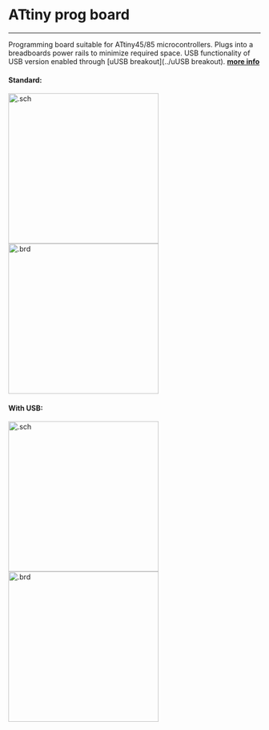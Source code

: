 # ATtiny prog board
-------------------

Programming board suitable for ATtiny45/85 microcontrollers. Plugs into a breadboards power rails to minimize required space.
USB functionality of USB version enabled through [uUSB breakout](../uUSB breakout).
[**more info**](https://hackaday.io/project/6332-breadboard-widgets/log/19613-attiny-prog-board)

#### Standard:

<img src="ATtiny prog board.sch.png" alt=".sch" height="300px"><img src="ATtiny prog board.brd.png" alt=".brd" height="300px">

#### With USB:

<img src="ATtiny prog board with USB.sch.png" alt=".sch" height="300px"><img src="ATtiny prog board with USB.brd.png" alt=".brd" height="300px">
